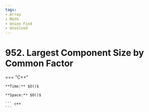 ```yaml
---
tags:
- Array
- Math
- Union Find
- Unsolved
---
```



# 952. Largest Component Size by Common Factor

=== "C++"

    **Time:** $O()$

    **Space:** $O()$

    ``` c++
    ```